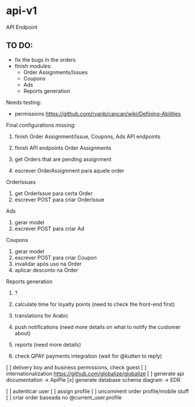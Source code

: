 # api-v1
API Endpoint

## TO DO:

- fix the bugs in the orders
- finish modules:
  - Order Assignments/Issues
  - Coupons
  - Ads
  - Reports generation

Needs testing:
- permissions
https://github.com/ryanb/cancan/wiki/Defining-Abilities

Final configurations missing:

1. finish Order Assignment/Issue, Coupons, Ads API endpoints

1. finish API endpoints
  Order Assignments
  1. get Orders that are pending assignment
  2. escrever OrderAssignment para aquele order

  OrderIssues
  1. get OrderIssue para certa Order
  2. escrever POST para criar OrderIssue

  Ads
  1. gerar model
  2. escrever POST para criar Ad

  Coupons
  1. gerar model
  2. escrever POST para criar Coupon
  3. invalidar após uso na Order
  4. aplicar desconto na Order

  Reports generation
  1. ?

2. calculate time for loyalty points (need to check the front-end first)
3. translations for Arabic
4. push notifications (need more details on what to notify the customer about)
5. reports (need more details)
6. check QPAY payments integration (wait for @kutten to reply)

[ ] delivery boy and business permissions, check guest
[ ] internationalization https://github.com/globalize/globalize
[ ] generate api documentation -> ApiPie
[x] generate database schema diagram -> EDR

[ ] autenticar user
[ ] assign profile
[ ] uncomment order profile/mobile stuff
[ ] criar order baseada no @current_user.profile
